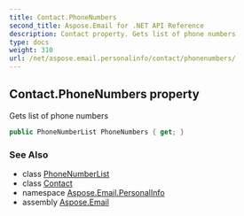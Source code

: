 ```yaml
---
title: Contact.PhoneNumbers
second_title: Aspose.Email for .NET API Reference
description: Contact property. Gets list of phone numbers
type: docs
weight: 310
url: /net/aspose.email.personalinfo/contact/phonenumbers/
---
```

## Contact.PhoneNumbers property

Gets list of phone numbers

```csharp
public PhoneNumberList PhoneNumbers { get; }
```

### See Also

* class [PhoneNumberList](../../phonenumberlist/)
* class [Contact](../)
* namespace [Aspose.Email.PersonalInfo](../../contact/)
* assembly [Aspose.Email](../../../)


